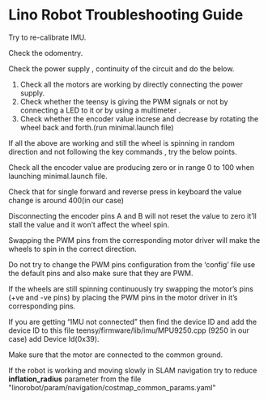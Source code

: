 
# Lino Robot Troubleshooting Guide

Try to re-calibrate IMU.

Check the odomentry.

Check the power supply , continuity of the circuit and do the below.

1) Check all the motors are working by directly connecting the power supply.
2) Check whether the teensy is giving the PWM signals or not by connecting a LED to it or by using a multimeter .
3) Check whether the encoder value increse and decrease by rotating the wheel back and forth.(run minimal.launch file)

If all the above are working and still the wheel is spinning in random direction and not following the key commands , try the below points.


Check all the encoder value are producing zero or in range 0 to 100 when launching minimal.launch file.

Check that for single forward and reverse press in keyboard the value change is around 400(in our case)

Disconnecting the encoder pins A and B will not reset the value to zero it’ll stall the value and it won’t affect the wheel spin.

Swapping the PWM pins from the corresponding motor driver will make the wheels to spin in the correct direction.

Do not try to change the PWM pins configuration from the ‘config’ file use the default pins and also make sure that they are PWM.

If the wheels are still spinning continuously try swapping the motor’s pins (+ve and -ve pins) by placing the PWM pins in the motor driver in it’s corresponding pins.

If you are getting “IMU not connected” then find the device ID and add the device ID  to this file teensy/firmware/lib/imu/MPU9250.cpp (9250 in our case) add Device Id(0x39).

Make sure that the motor are connected to the common ground.

If the robot is working and moving slowly in SLAM navigation try to reduce **inflation_radius** parameter from the file "linorobot/param/navigation/costmap_common_params.yaml"
